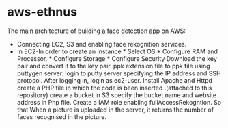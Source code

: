 # aws-ethnus
The main architecture of building a face detection app on AWS:
* Connecting EC2, S3 and enabling face rekognition services.
* In EC2-In order to create an instance * Select OS
          * Configure RAM and Processor.
          * Configure Storage 
          * Configure Security
  Download the key pair and convert it to the key pair. ppk extension file to ppk file using puttygen server.
  login to putty server specifying the IP address and SSH protocol. After logging in, login as ec2-user. 
  Install Apache and Httpd
  create a PHP file in which the code is been inserted .(attached to this repository)
  create a bucket in S3
  specify the bucket name and website address in Php file.
  Create a IAM role enabling fullAccessRekogntion.
  So that When  a picture is uploaded in the server, it returns the number of faces recognised in the picture.
